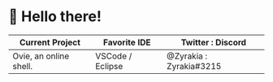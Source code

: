 # 👋 Hello there!

| Current Project        | Favorite IDE     | Twitter : Discord       |
| ---------------------- | ---------------- | ----------------------- |
| Ovie, an online shell. | VSCode / Eclipse | @Zyrakia : Zyrakia#3215 |
